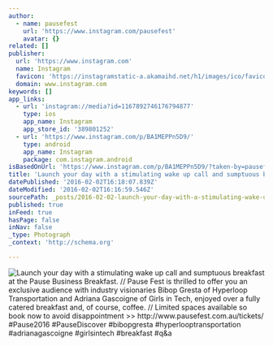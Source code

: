 ```yaml
---
author:
  - name: pausefest
    url: 'https://www.instagram.com/pausefest'
    avatar: {}
related: []
publisher:
  url: 'https://www.instagram.com'
  name: Instagram
  favicon: 'https://instagramstatic-a.akamaihd.net/h1/images/ico/favicon.ico/7cdab0872b15.ico'
  domain: www.instagram.com
keywords: []
app_links:
  - url: 'instagram://media?id=1167892746176794877'
    type: ios
    app_name: Instagram
    app_store_id: '389801252'
  - url: 'https://www.instagram.com/p/BA1MEPPn5D9/'
    type: android
    app_name: Instagram
    package: com.instagram.android
isBasedOnUrl: 'https://www.instagram.com/p/BA1MEPPn5D9/?taken-by=pausefest'
title: 'Launch your day with a stimulating wake up call and sumptuous breakfast at the Pause Business Breakfast. // Pause Fest is thrilled to offer you an exclusive audience with industry visionaries Bibop Gresta of Hyperloop Transportation and Adriana Gascoigne of Girls in Tech, enjoyed over a fully catered breakfast and, of course, coffee. // Limited spaces available so book now to avoid disappointment >> http://www.pausefest.com.au/tickets/ #Pause2016 #PauseDiscover #bibopgresta #hyperlooptransportation #adrianagascoigne #girlsintech #breakfast #q&a'
datePublished: '2016-02-02T16:18:07.839Z'
dateModified: '2016-02-02T16:16:59.546Z'
sourcePath: _posts/2016-02-02-launch-your-day-with-a-stimulating-wake-up-call-and-sumptuou.md
published: true
inFeed: true
hasPage: false
inNav: false
_type: Photograph
_context: 'http://schema.org'

---
```

![Launch your day with a stimulating wake up call and sumptuous breakfast at the Pause Business Breakfast&period; &sol;&sol; Pause Fest is thrilled to offer you an exclusive audience with industry visionaries Bibop Gresta of Hyperloop Transportation and Adriana Gascoigne of Girls in Tech&comma; enjoyed over a fully catered breakfast and&comma; of course&comma; coffee&period; &sol;&sol; Limited spaces available so book now to avoid disappointment >> http&colon;&sol;&sol;www&period;pausefest&period;com&period;au&sol;tickets&sol; &num;Pause2016 &num;PauseDiscover &num;bibopgresta &num;hyperlooptransportation &num;adrianagascoigne &num;girlsintech &num;breakfast &num;q&a](https://scontent.cdninstagram.com/t51.2885-15/s640x640/sh0.08/e35/12543363_353664241470943_62386084_n.jpg)